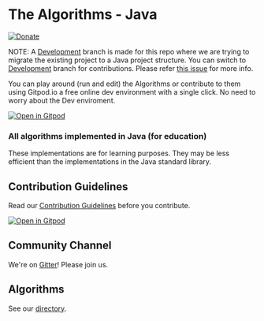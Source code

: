 # The Algorithms - Java
[![Donate](https://img.shields.io/badge/Donate-PayPal-green.svg)](https://www.paypal.me/TheAlgorithms/100)


NOTE: A [Development](https://github.com/TheAlgorithms/Java/tree/Development) branch is made for this repo where we are trying to migrate the existing project to a Java project structure. You can switch to [Development](https://github.com/TheAlgorithms/Java/tree/Development) branch for contributions. Please refer [this issue](https://github.com/TheAlgorithms/Java/issues/474) for more info.

You can play around (run and edit) the Algorithms or contribute to them using Gitpod.io a free online dev environment with a single click. No need to worry about the Dev enviroment.

[![Open in Gitpod](https://gitpod.io/button/open-in-gitpod.svg)](https://gitpod.io/#https://github.com/TheAlgorithms/Java)


### All algorithms implemented in Java (for education)

These implementations are for learning purposes. They may be less efficient than the implementations in the Java standard library.

## Contribution Guidelines

Read our [Contribution Guidelines](CONTRIBUTING.md) before you contribute.

[![Open in Gitpod](https://gitpod.io/button/open-in-gitpod.svg?style=flat-square)](https://gitpod.io/#https://github.com/TheAlgorithms/java)

## Community Channel

We're on [Gitter](https://gitter.im/TheAlgorithms)! Please join us.

## Algorithms

See our [directory](DIRECTORY.md).
